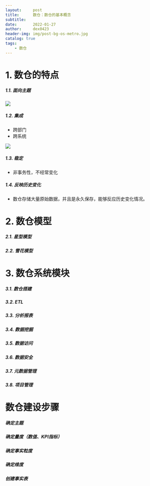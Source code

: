```yaml
---
layout:     post
title:      数仓：数仓的基本概念
subtitle:   
date:       2022-01-27
author:     dex0423
header-img: img/post-bg-os-metro.jpg
catalog: true
tags:
    - 数仓
---
```



# 1. 数仓的特点

##### 1.1. 面向主题

![]({{site.baseurl}}/img-post/数仓-1.png)

##### 1.2. 集成

- 跨部门
- 跨系统

![]({{site.baseurl}}/img-post/数仓-2.png)

##### 1.3. 稳定

- 非事务性，不经常变化

##### 1.4. 反映历史变化

- 数仓存储大量原始数据，并且是永久保存，能够反应历史变化情况。

# 2. 数仓模型

##### 2.1. 星型模型



##### 2.2. 雪花模型

# 3. 数仓系统模块

##### 3.1. 数仓搭建

##### 3.2. ETL

##### 3.3. 分析报表

##### 3.4. 数据挖掘

##### 3.5. 数据访问

##### 3.6. 数据安全

##### 3.7. 元数据管理

##### 3.8. 项目管理


# 数仓建设步骤

##### 确定主题

##### 确定量度（数值、KPI指标）

##### 确定事实粒度

##### 确定维度

##### 创建事实表

